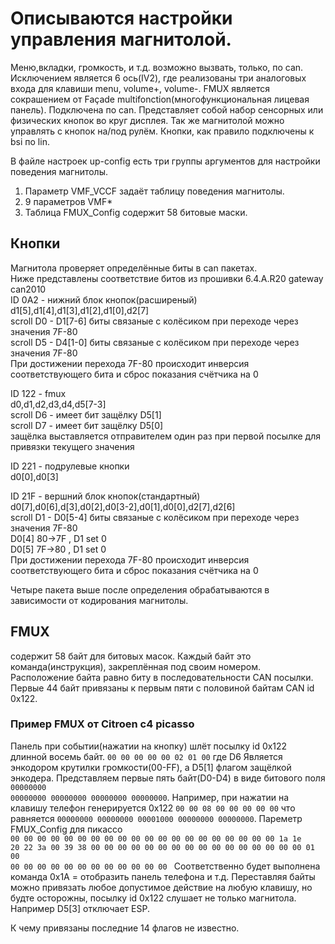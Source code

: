 # Описываются настройки управления магнитолой.
Меню,вкладки, громкость, и т.д. возможно вызвать, только, по can. Исключением является 6 ось(IV2), где реализованы три аналоговых входа для клавиши menu, volume+, volume-.
FMUX является сокрашением от Façade multifonction(многофункциональная лицевая панель). Подключена по can. Представляет собой набор сенсорных или физических кнопок во круг дисплея.
Так же магнитолой можно управлять с кнопок на/под рулём. Кнопки, как правило подключены к bsi по lin.

В файле настроек up-config есть три группы аргументов для настройки поведения магнитолы.
1) Параметр VMF_VCCF задаёт таблицу поведения магнитолы.
2) 9 параметров VMF* 
3) Таблица FMUX_Config содержит 58 битовые маски.

## Кнопки
Магнитола проверяет определённые биты в can пакетах.  
Ниже представлены соответствие битов из прошивки 6.4.A.R20 gateway can2010  
ID 0A2 - нижний блок кнопок(расширеный)  
d1[5],d1[4],d1[3],d1[2],d1[0],d2[7]  
scroll D0 - D1[7-6] биты связаные с колёсиком при переходе через значения 7F-80  
scroll D5 - D4[1-0] биты связаные с колёсиком при переходе через значения 7F-80  
При достижении перехода 7F-80 происходит инверсия соответствующего бита и сброс показания счётчика на 0  

ID 122 - fmux  
d0,d1,d2,d3,d4,d5[7-3]  
scroll D6 - имеет бит защёлку D5[1]  
scroll D7 - имеет бит защёлку D5[0]  
защёлка выставляется отправителем один раз при первой посылке для привязки текущего значения  

ID 221 - подрулевые кнопки  
d0[0],d0[3]  

ID 21F  - вершний блок кнопок(стандартный)  
d0[7],d0[6],d[3],d0[2],d0[3-2],d0[1],d0[0],d2[7],d2[6]  
scroll D1 - D0[5-4] биты связаные с колёсиком при переходе через значения 7F-80  
D0[4] 80->7F , D1 set 0  
D0[5] 7F->80 , D1 set 0  
При достижении перехода 7F-80 происходит инверсия соответствующего бита и сброс показания счётчика на 0  

Четыре пакета выше после определения обрабатываются в зависимости от кодирования магнитолы.  
## FMUX
содержит 58 байт для битовых масок. Каждый байт это команда(инструкция), закреплённая под своим номером. Расположение байта равно биту в последовательности CAN посылки.
Первые 44 байт привязаны к первым пяти с половиной байтам CAN id 0x122.

### Пример FMUX от Citroen с4 picasso
Панель при событии(нажатии на кнопку) шлёт посылку id 0x122 длинной восемь байт.
<code>00 00 00 00 00 02 01 00</code>
где D6 Является энкодором крутилки громкости(00-FF), а D5[1] флагом защёлкой энкодера.
Представляем первые пять байт(D0-D4) в виде битового поля <code>00000000 00000000 00000000 00000000 00000000</code>.
Например, при нажатии на клавишу телефон генерируется 0x122 <code>00 00 08 00 00 00 00 00</code> что равняется <code>00000000 00000000 00001000 00000000 00000000</code>.
Пареметр FMUX_Config для пикассо  
<code>00 00 00 00 00 00 00 00 00 00 00 00 00 00 00 00 
00 00 00 00 1a 1e 20 22 3a 00 39 38 00 00 00 00 
00 00 00 00 00 00 00 00 00 00 00 00 01 00 00 00 
00 00 00 00 00 00 00 00 00 00 </code>
Соответственно будет выполнена команда 0x1A = отобразить панель телефона и т.д.
Переставляя байты можно привязать любое допустимое действие на любую клавишу, но будте осторожны, посылку id 0x122 слушает не только магнитола. Например D5[3] отключает ESP. 

К чему привязаны последние 14 флагов не известно.
